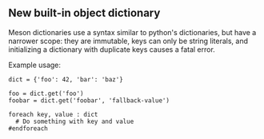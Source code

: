 ## New built-in object dictionary

Meson dictionaries use a syntax similar to python's dictionaries,
but have a narrower scope: they are immutable, keys can only
be string literals, and initializing a dictionary with duplicate
keys causes a fatal error.

Example usage:

```meson
dict = {'foo': 42, 'bar': 'baz'}

foo = dict.get('foo')
foobar = dict.get('foobar', 'fallback-value')

foreach key, value : dict
  # Do something with key and value
#endforeach
```
